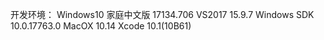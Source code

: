 开发环境：
Windows10 家庭中文版 17134.706 VS2017 15.9.7 Windows SDK 10.0.17763.0
MacOX 10.14 Xcode 10.1(10B61)